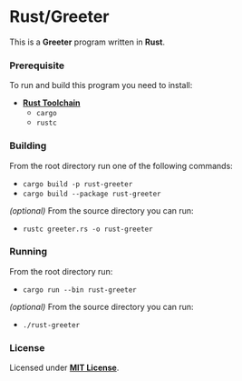 # Rust/Greeter

This is a **Greeter** program written in **Rust**.

### Prerequisite

To run and build this program you need to install:

* [**Rust Toolchain**](https://www.rust-lang.org/tools/install)
  * `cargo`
  * `rustc`

### Building

From the root directory run one of the following commands:

* `cargo build -p rust-greeter`
* `cargo build --package rust-greeter`

_(optional)_ From the source directory you can run:

* `rustc greeter.rs -o rust-greeter`

### Running

From the root directory run:

* `cargo run --bin rust-greeter`

_(optional)_ From the source directory you can run:

* `./rust-greeter`

### License

Licensed under [**MIT License**](https://github.com/altersabeh/codes/blob/main/LICENSE).
